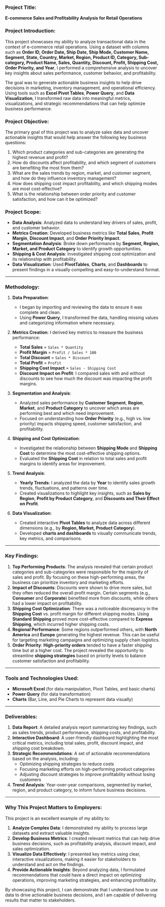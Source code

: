 
### **Project Title**:
**E-commerce Sales and Profitability Analysis for Retail Operations**

### **Project Introduction**:
This project showcases my ability to analyze transactional data in the context of e-commerce retail operations. Using a dataset with columns such as **Order ID, Order Date, Ship Date, Ship Mode, Customer Name, Segment, State, Country, Market, Region, Product ID, Category, Sub-category, Product Name, Sales, Quantity, Discount, Profit, Shipping Cost, Order Priority, and Year**, I performed a comprehensive analysis to uncover key insights about sales performance, customer behavior, and profitability.

The goal was to generate actionable business insights to help drive decisions in marketing, inventory management, and operational efficiency. Using tools such as **Excel Pivot Tables**, **Power Query**, and **Data Visualization**, I transformed raw data into meaningful metrics, visualizations, and strategic recommendations that can help optimize business performance.


### **Project Objective**:
The primary goal of this project was to analyze sales data and uncover actionable insights that would help answer the following key business questions:
1. Which product categories and sub-categories are generating the highest revenue and profit?
2. How do discounts affect profitability, and which segment of customers are benefiting the most from them?
3. What are the sales trends by region, market, and customer segment, and how do they influence inventory management?
4. How does shipping cost impact profitability, and which shipping modes are most cost-effective?
5. What is the relationship between order priority and customer satisfaction, and how can it be optimized?

### **Project Scope**:
- **Data Analysis**: Analyzed data to understand key drivers of sales, profit, and customer behavior.
- **Metrics Creation**: Developed business metrics like **Total Sales**, **Profit Margin**, **Discount Impact**, and **Order Priority Impact**.
- **Segmentation Analysis**: Broke down performance by **Segment, Region, Market, and Product Category** to identify growth opportunities.
- **Shipping & Cost Analysis**: Investigated shipping cost optimization and its relationship with profitability.
- **Data Visualization**: Used **PivotTables**, **Charts**, and **Dashboards** to present findings in a visually compelling and easy-to-understand format.

---

### **Methodology**:
1. **Data Preparation**:
   - I began by importing and reviewing the data to ensure it was complete and clean.
   - Using **Power Query**, I transformed the data, handling missing values and categorizing information where necessary.

2. **Metrics Creation**:
   I derived key metrics to measure the business performance:
   - **Total Sales** = `Sales * Quantity`
   - **Profit Margin** = `Profit / Sales * 100`
   - **Total Discount** = `Sales * Discount`
   - **Total Profit** = `Profit`
   - **Shipping Cost Impact** = `Sales - Shipping Cost`
   - **Discount Impact on Profit**: I compared sales with and without discounts to see how much the discount was impacting the profit margins.
   
3. **Segmentation and Analysis**:
   - Analyzed sales performance by **Customer Segment**, **Region**, **Market**, and **Product Category** to uncover which areas are performing best and which need improvement.
   - Focused on understanding how **Order Priority** (e.g., high vs. low priority) impacts shipping speed, customer satisfaction, and profitability.

4. **Shipping and Cost Optimization**:
   - Investigated the relationship between **Shipping Mode** and **Shipping Cost** to determine the most cost-effective shipping options.
   - Evaluated the **Shipping Cost** in relation to total sales and profit margins to identify areas for improvement.

5. **Trend Analysis**:
   - **Yearly Trends**: I analyzed the data by **Year** to identify sales growth trends, fluctuations, and patterns over time.
   - Created visualizations to highlight key insights, such as **Sales by Region**, **Profit by Product Category**, and **Discounts and Their Effect on Profit**.

6. **Data Visualization**:
   - Created interactive **Pivot Tables** to analyze data across different dimensions (e.g., by **Region, Market, Product Category**).
   - Developed **charts and dashboards** to visually communicate trends, key metrics, and comparisons.

---

### **Key Findings**:
1. **Top Performing Products**: The analysis revealed that certain product categories and sub-categories were responsible for the majority of sales and profit. By focusing on these high-performing areas, the business can prioritize inventory and marketing efforts.
2. **Impact of Discounts**: Discounts were shown to drive more sales, but they often reduced the overall profit margin. Certain segments (e.g., **Consumer** and **Corporate**) benefited more from discounts, while others had a lower impact on profitability.
3. **Shipping Cost Optimization**: There was a noticeable discrepancy in the **Shipping Cost** vs. profit margin for different shipping modes. Using **Standard Shipping** proved more cost-effective compared to **Express Shipping**, which incurred higher shipping costs.
4. **Regional Performance**: Some regions outperformed others, with **North America** and **Europe** generating the highest revenue. This can be useful for targeting marketing campaigns and optimizing supply chain logistics.
5. **Order Priority**: **High-priority orders** tended to have a faster shipping time but at a higher cost. The project revealed the opportunity to streamline **shipping strategies** based on priority levels to balance customer satisfaction and profitability.

---

### **Tools and Technologies Used**:
- **Microsoft Excel** (for data manipulation, Pivot Tables, and basic charts)
- **Power Query** (for data transformation)
- **Charts** (Bar, Line, and Pie Charts to represent data visually)

---

### **Deliverables**:
1. **Data Report**: A detailed analysis report summarizing key findings, such as sales trends, product performance, shipping costs, and profitability.
2. **Interactive Dashboard**: A user-friendly dashboard highlighting the most critical metrics, including total sales, profit, discount impact, and shipping cost breakdown.
3. **Strategic Recommendations**: A set of actionable recommendations based on the analysis, including:
   - Optimizing shipping strategies to reduce costs
   - Focusing marketing efforts on high-performing product categories
   - Adjusting discount strategies to improve profitability without losing customers
4. **Trend Analysis**: Year-over-year comparisons, segmented by market, region, and product category, to inform future business decisions.

---

### **Why This Project Matters to Employers**:
This project is an excellent example of my ability to:
1. **Analyze Complex Data**: I demonstrated my ability to process large datasets and extract valuable insights.
2. **Develop Business Metrics**: I created relevant metrics that can help drive business decisions, such as profitability analysis, discount impact, and sales optimization.
3. **Visualize Data Effectively**: I presented key metrics using clear, interactive visualizations, making it easier for stakeholders to understand and act on the findings.
4. **Provide Actionable Insights**: Beyond analyzing data, I formulated recommendations that could have a direct impact on optimizing operations, improving marketing strategies, and enhancing profitability.

By showcasing this project, I can demonstrate that I understand how to use data to drive actionable business decisions, and I am capable of delivering results that matter to stakeholders.
